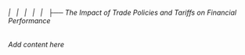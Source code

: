 ###### |   |   |   |   |   ├── The Impact of Trade Policies and Tariffs on Financial Performance

*Add content here*